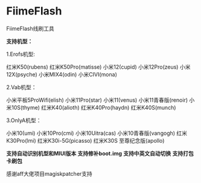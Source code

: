 # FiimeFlash

FiimeFlash线刷工具

**支持机型：**

1.Erofs机型:

红米K50(rubens) 红米K50Pro(matisse) 小米12(cupid) 小米12Pro(zeus)
小米12X(psyche) 小米MIX4(odin) 小米CIVI(mona)

2.Vab机型：

小米平板5ProWifi(elish) 小米11Pro(star) 小米11(venus) 小米11青春版(renoir)
小米10S(thyme) 红米K40(alioth) 红米K40Pro(haydn) 红米K40S(munch)

3.OnlyA机型：

小米10(umi) 小米10Pro(cmi) 小米10Uitra(cas) 小米10青春版(vangogh)
红米K30Pro(lmi) 红米K30i-5G(picasso) 红米K30S 至尊纪念版(apollo)

**支持自动识别机型和MIUI版本**
**支持修补boot.img**
**支持中英文自动切换**
**支持打包卡刷包**

感谢aff大佬项目magiskpatcher支持
